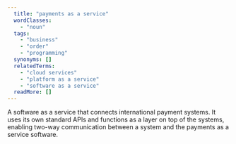 ```yaml
---
  title: "payments as a service"
  wordClasses: 
    - "noun"
  tags: 
    - "business"
    - "order"
    - "programming"
  synonyms: []
  relatedTerms: 
    - "cloud services"
    - "platform as a service"
    - "software as a service"
  readMore: []
---
```

A software as a service that connects international payment systems. It uses its own standard APIs and functions as a layer on top of the systems, enabling two-way communication between a system and the payments as a service software.
